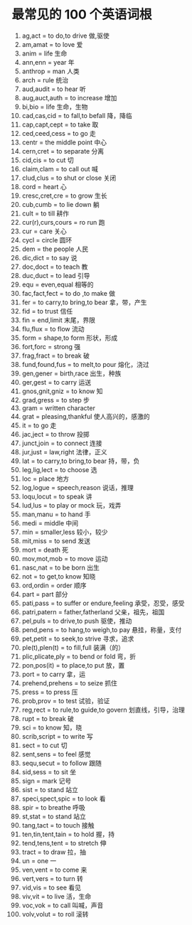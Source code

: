 ﻿# 最常见的 100 个英语词根

1. ag,act = to do,to drive 做,驱使
2. am,amat = to love 爱
3. anim = life 生命
4. ann,enn = year 年
5. anthrop = man 人类
6. arch = rule 统治
7. aud,audit = to hear 听
8. aug,auct,auth = to increase 增加
9. bi,bio = life 生命，生物
10. cad,cas,cid = to fall,to befall 降，降临
11. cap,capt,cept = to take 取
12. ced,ceed,cess = to go 走
13. centr = the middle point 中心
14. cern,cret = to separate 分离
15. cid,cis = to cut 切
16. claim,clam = to call out 喊
17. clud,clus = to shut or close 关闭
18. cord = heart 心
19. cresc,cret,cre = to grow 生长
20. cub,cumb = to lie down 躺
21. cult = to till 耕作
22. cur(r),curs,cours = ro run 跑
23. cur = care 关心
24. cycl = circle 圆环
25. dem = the people 人民
26. dic,dict = to say 说
27. doc,doct = to teach 教
28. duc,duct = to lead 引导
29. equ = even,equal 相等的
30. fac,fact,fect = to do ,to make 做
31. fer = to carry,to bring,to bear 拿，带，产生
32. fid = to trust 信任
33. fin = end,limit 末尾，界限
34. flu,flux = to flow 流动
35. form = shape,to form 形状，形成
36. fort,forc = strong 强
37. frag,fract = to break 破
38. fund,found,fus = to melt,to pour 熔化，浇过
39. gen,gener = birth,race 出生，种族
40. ger,gest = to carry 运送
41. gnos,gnit,gniz = to know 知
42. grad,gress = to step 步
43. gram = written character 
44. grat = pleasing,thankful 使人高兴的，感激的
45. it = to go 走
46. jac,ject = to throw 投掷
47. junct,join = to connect 连接
48. jur,just = law,right 法律，正义
49. lat = to carry,to bring,to bear 持，带，负
50. leg,lig,lect = to choose 选
51. loc = place 地方
52. log,logue = speech,reason 说话，推理
53. loqu,locut = to speak 讲
54. lud,lus = to play or mock 玩，戏弄
55. man,manu = to hand 手
56. medi = middle 中间
57. min = smaller,less 较小，较少
58. mit,miss = to send 发送
59. mort = death 死
60. mov,mot,mob = to move 运动
61. nasc,nat = to be born 出生
62. not = to get,to know 知晓
63. ord,ordin = order 顺序
64. part = part 部分
65. pati,pass = to suffer or endure,feeling 承受，忍受，感受
66. patri,patern = father,fatherland 父亲，祖先，祖国
67. pel,puls = to drive,to push 驱使，推动
68. pend,pens = to hang,to weigh,to pay 悬挂，称量，支付
69. pet,petit = to seek,to strive 寻求，追求
70. ple(t),plen(t) = to fill,full 装满（的）
71. plic,plicate,ply = to bend or fold 弯，折
72. pon,pos(it) = to place,to put 放，置
73. port = to carry 拿，运
74. prehend,prehens = to seize 抓住
75. press = to press 压
76. prob,prov = to test 试验，验证
77. reg,rect = to rule,to guide,to govern 划直线，引导，治理
78. rupt = to break 破
79. sci = to know 知，晓
80. scrib,script = to write 写
81. sect = to cut 切
82. sent,sens = to feel 感觉
83. sequ,secut = to follow 跟随
84. sid,sess = to sit 坐
85. sign = mark 记号
86. sist = to stand 站立
87. speci,spect,spic = to look 看
88. spir = to breathe 呼吸
89. st,stat = to stand 站立
90. tang,tact = to touch 接触
91. ten,tin,tent,tain = to hold 握，持
92. tend,tens,tent = to stretch 伸
93. tract = to draw 拉，抽
94. un = one 一
95. ven,vent = to come 来
96. vert,vers = to turn 转
97. vid,vis = to see 看见
98. viv,vit = to live 活，生命
99. voc,vok = to call 叫喊，声音
100. volv,volut = to roll 滚转
